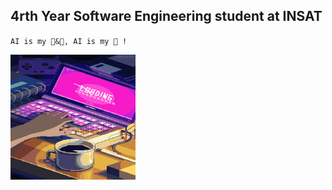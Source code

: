 ## 4rth Year Software Engineering student at INSAT
`AI is my 🍞&🧈, AI is my 🍵 !`
<div align="center">
<img src="https://github.com/mouralisandra/mouralisandra/raw/main/coffee.gif" width="200" height="200" style="float: left;">
</div>
